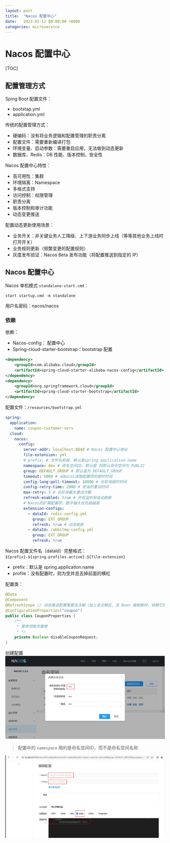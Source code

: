 ```yaml
---
layout: post
title:  "Nacos 配置中心"
date:   2023-02-12 00:00:00 +0000
categories: microservice
---
```

# Nacos 配置中心

[TOC]

## 配置管理方式

Sping Boot 配置文件：
* bootstap.yml
* application.yml

传统的配置管理方式：
* 硬编码：没有将业务逻辑和配置管理的职责分离
* 配置文件：需要重新编译打包
* 环境变量、启动参数：需要重启应用，无法做到动态更新
* 数据库、Redis：DB 性能、版本控制、安全性

Nacos 配置中心特性：
* 高可用性：集群
* 环境隔离：Namespace
* 多格式支持
* 访问控制：权限管理
* 职责分离
* 版本控制和审计功能
* 动态变更推送

配置动态更新使用场景：
* 业务开关：非关键业务人工降级、上下游业务同步上线（等等其他业务上线时打开开关）
* 业务规则更新（频繁变更的配置规则）
* 灰度发布验证：Nacos Beta 发布功能（将配置推送到指定的 IP）

## Nacos 配置中心

Nacos 单机模式 `standalone-start.cmd`：
```
start startup.cmd -m standalone
```

用户名密码：nacos/nacos

### 依赖

依赖：
* Nacos-config： 配置中心
* Spring-cloud-starter-bootstrap：bootstrap 配置

```xml
<dependency>
    <groupId>com.alibaba.cloud</groupId>
    <artifactId>spring-cloud-starter-alibaba-nacos-config</artifactId>
</dependency>
<dependency>
    <groupId>org.springframework.cloud</groupId>
    <artifactId>spring-cloud-starter-bootstrap</artifactId>
</dependency>
```

配置文件：`/resources/bootstrap.yml`
```yaml
spring:
  application:
    name: coupon-customer-serv
  cloud:
    nacos:
      config:
        server-addr: localhost:8848 # Nacos 配置中心地址
        file-extension: yml
        # prefix: # 文件名前缀，默认是spring.application.name
        namespace: dev # 命名空间ID，默认是 则默认命令空间为 PUBLIC
        group: DEFAULT_GROUP # 默认值为 DEFAULT_GROUP
        timeout: 5000 # 从Nacos读取配置项的超时时间
        config-long-poll-timeout: 10000 # 长轮询超时时间
        config-retry-time: 2000 # 轮询的重试时间
        max-retry: 3 # 长轮询最大重试次数
        refresh-enabled: true # 开启监听和自动刷新
        # Nacos的扩展配置项，数字越大优先级越高
        extension-configs:
          - dataId: redis-config.yml
            group: EXT_GROUP
            refresh: true # 动态刷新
          - dataId: rabbitmq-config.yml
            group: EXT_GROUP
            refresh: true
```

Nacos 配置文件名（dataId）完整格式：`${prefix}-${spring.profiles.active}.${file-extension}`
* prefix：默认是 spring.application.name
* profile：没有配置时，则为空并且去掉前面的横杠

配置类：
```java
@Data
@Component
@RefreshScope // 动态推送配置需要该注解（加上该注解后，当 Bean 被刷新时，依赖它的 Bean 会拿到新的实例） 
@ConfigurationProperties("coupon")
public class CouponProperties {
    /**
     * 暂停领取优惠卷
     * */
    private Boolean disableCouponRequest;
}
```

创建配置
![img.png](../static/imgs/nacos-config/namespace.png)

> 配置中的 `namespace` 用的是命名空间ID，而不是命名空间名称

![img_1.png](../static/imgs/nacos-config/nacos-config.png)
